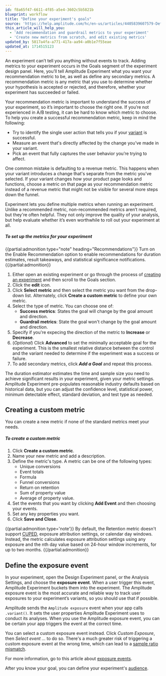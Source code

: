```yaml
---
id: f8a65f47-6611-4f85-a5e4-3602c5b5821b
blueprint: workflow
title: "Define your experiment's goals"
source: 'https://help.amplitude.com/hc/en-us/articles/4405839607579-Define-your-experiment-s-goals'
this_article_will_help_you:
  - 'Add recommendation and guardrail metrics to your experiment'
  - 'Create new metrics from scratch, and edit existing metrics'
updated_by: 5817a4fa-a771-417a-aa94-a0b1e7f55eae
updated_at: 1714515123
---
```

An experiment can’t tell you anything without events to track. Adding metrics to your experiment occurs in the Goals segment of the experiment design panel. Here, you’ll tell Amplitude Experiment what you want your recommendation metric to be, as well as define any secondary metrics. A recommendation metric is any metric that you use to determine whether your hypothesis is accepted or rejected, and therefore, whether your experiment has succeeded or failed.

Your recommendation metric is important to understand the success of your experiment, so it’s important to choose the right one. If you’re not experienced in A/B testing, it can be hard to know which metric to choose. To help you create a successful recommendation metric, keep in mind the following:

* Try to identify the single user action that tells you if your [variant](/docs/feature-experiment/workflow/add-variants) is successful.
* Measure an event that's directly affected by the change you’ve made in your variant.
* Pick an event that fully captures the user behavior you’re trying to affect.

One common mistake is defaulting to a revenue metric. This happens when your variant introduces a change that's separate from the metric you’ve selected. If your variant changes how your product page looks and functions, choose a metric on that page as your recommendation metric instead of a revenue metric that might not be visible for several more steps down the funnel.  

Experiment lets you define multiple metrics when running an experiment. Unlike a recommended metric, non-recommended metrics aren’t required, but they're often helpful. They not only improve the quality of your analysis, but help evaluate whether it’s even worthwhile to roll out your experiment at all.

##### To set up the metrics for your experiment

{{partial:admonition type="note" heading="Recommendations"}}
Turn on the Enable Recommendation option to enable recommendations for duration estimates, result takeaways, and statistical significance notifications.
{{/partial:admonition}}

1. Either open an existing experiment or go through the process of [creating an experiment](/docs/feature-experiment/workflow/create) and then scroll to the Goals section.
2. Click the **edit** icon.
3. Click **Select metric** and then select the metric you want from the drop-down list. 
Alternately, click **Create a custom metric** to define your own metric.
4. Select the type of metric. You can choose one of:
   * **Success metrics**: States the goal will change by the goal amount and direction. 
   * **Guardrail metrics**: State the goal won't change by the goal amount and direction.
5. Specify if you're expecing the direction of the metric to **Increase** or **Decrease**.
6. (*Optional*) Click **Advanced** to set the minimally acceptable goal for the experiment. This is the smallest relative distance between the control and the variant needed to determine if the experiment was a success or failure. 
7. To add secondary metrics, click ***Add a Goal*** and repeat this process.

The duration estimator estimates the time and sample size you need to achieve significant results in your experiment, given your metric settings. Amplitude Experiment pre-populates reasonable industry defaults based on historical data, but you can adjust the confidence level, statistical power, minimum detectable effect, standard deviation, and test type as needed.

## Creating a custom metric

You can create a new metric if none of the standard metrics meet your needs. 

##### To create a custom metric

1. Click **Create a custom metric**.
2. Name your new metric and add a description. 
3. Define the metric's type. A metric can be one of the following types: 
   * Unique conversions
   * Event totals
   * Formula
   * Funnel conversions
   * Return on retention
   * Sum of property value
   * Average of property value.
4. Set the events that you want by clicking **Add Event** and then choosing your events.
5. Set any key properties you want.
6. Click **Save and Close**.

{{partial:admonition type='note'}}
By default, the Retention metric doesn't support [CUPED](/docs/feature-experiment/workflow/finalize-statistical-preferences), exposure attribution settings, or calendar day windows. Instead, the metric calculates exposure attribution settings using any exposure and the nth day value based on 24-hour window increments, for up to two months.
{{/partial:admonition}}

## Define the exposure event

In your experiment, open the Design Experiment panel, or the Analysis Settings, and choose the **exposure event**. When a user trigger this event, Amplitude Experiment buckets them into the experiment. The Amplitude exposure event is the most accurate and reliable way to track user exposures to your experiment’s variants, so you should use that if possible.

Amplitude sends the `Amplitude exposure` event when your app calls `.variant()`. It sets the user properties Amplitude Experiment uses to conduct its analyses. When you use the Amplitude exposure event, you can be certain your app triggers the event at the correct time.

You can select a custom exposure event instead. Click *Custom Exposure*, then *Select event …* to do so. There's a much greater risk of triggering a custom exposure event at the wrong time, which can lead to a [sample ratio mismatch](/docs/feature-experiment/troubleshooting/sample-ratio-mismatch).

For more information, go to this article about [exposure events](https://www.docs.developers.amplitude.com/experiment/general/exposure-tracking/).

After you know your goal, you can define your experiment's [audience](/docs/feature-experiment/workflow/define-audience).
